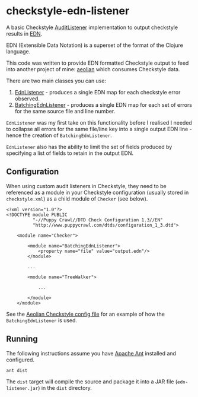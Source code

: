# checkstyle-edn-listener
A basic Checkstyle [AuditListener](http://checkstyle.sourceforge.net/apidocs/com/puppycrawl/tools/checkstyle/api/AuditListener.html) implementation 
to output checkstyle results in [EDN](https://github.com/edn-format/edn).  

EDN (Extensible Data Notation) is a superset of the format of the Clojure language.

This code was written to provide EDN formatted Checkstyle output to feed into another project
of mine: [aeolian](https://github.com/andeemarks/aeolian) which consumes Checkstyle data.

There are two main classes you can use:

1. [EdnListener](src/org/corvine/checkstyle/EdnListener.java) - produces a single EDN map for each checkstyle error observed.
1. [BatchingEdnListener](src/org/corvine/checkstyle/BatchingEdnListener.java) - produces a single EDN map for each set of errors for the same source file and line number.

```EdnListener``` was my first take on this functionality before I realised I needed to 
collapse all errors for the same file/line key into a single output EDN line - hence
the creation of ```BatchingEdnListener```.

```EdnListener``` also has the ability to limit the set of fields produced by
specifying a list of fields to retain in the output EDN.

## Configuration

When using custom audit listeners in Checkstyle, they need to be referenced as a module
in your Checkstyle configuration (usually stored in ```checkstyle.xml```) as a child
module of ```Checker``` (see below).

```$xslt
<?xml version="1.0"?>
<!DOCTYPE module PUBLIC
          "-//Puppy Crawl//DTD Check Configuration 1.3//EN"
          "http://www.puppycrawl.com/dtds/configuration_1_3.dtd">

    <module name="Checker">

        <module name="BatchingEdnListener">
            <property name="file" value="output.edn"/>
        </module>

        ...
	
        <module name="TreeWalker">

            ...
	
        </module>
    </module>
```

See the [Aeolian Checkstyle config file](https://github.com/andeemarks/aeolian/blob/master/resources/checkstyle-all.xml) for an example of how the ```BatchingEdnListener```
is used.

## Running

The following instructions assume you have [Apache Ant](http://ant.apache.org/) installed and configured.

```ant dist```

The ```dist``` target will compile the source and package it into a JAR file (```edn-listener.jar```)
in the ```dist``` directory.
